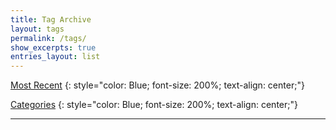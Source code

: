 ```yaml
---
title: Tag Archive
layout: tags
permalink: /tags/
show_excerpts: true
entries_layout: list
---
```


[Most Recent](/blog/)
{: style="color: Blue; font-size: 200%; text-align: center;"}

[Categories](/categories/)
{: style="color: Blue; font-size: 200%; text-align: center;"}
- - -
